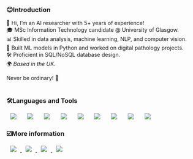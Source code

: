 <h3>😊Introduction</h3>

👋 Hi, I’m an AI researcher with 5+ years of experience! <br/>
🎓 MSc Information Technology candidate @ University of Glasgow.  <br/>
📊 Skilled in data analysis, machine learning, NLP, and computer vision.  <br/>
🧠 Built ML models in Python and worked on digital pathology projects.  <br/>
🛠️ Proficient in SQL/NoSQL database design.  <br/>
🌍 <em> Based in the UK. </em><br/>

Never be ordinary! 🚀 <br/><br/>


<h3>🛠Languages and Tools</h3>
<div>
<img src ="https://img.shields.io/badge/Python-3776AB.svg?&style=for-the-badge&logo=Python&logoColor=white" style="height : auto; margin-left : 10px; margin-right : 10px;"/></a>&nbsp; 
<img src ="https://img.shields.io/badge/Java-ED8B00?style=for-the-badge&logo=Java&logoColor=white" style="height : auto; margin-left : 10px; margin-right : 10px;"/></a>&nbsp;
<img src ="https://img.shields.io/badge/eclipseide-2C2255.svg?&style=for-the-badge&logo=eclipseide&logoColor=white" style="height : auto; margin-left : 10px; margin-right : 10px;"/></a>&nbsp; 
<img src="https://img.shields.io/badge/postgresql-4169e1?style=for-the-badge&logo=postgresql&logoColor=white" style="height : auto; margin-left : 10px; margin-right : 10px;"/></a>&nbsp;
<img src="https://img.shields.io/badge/oracle-F80000?style=for-the-badge&logo=oracle&logoColor=white" style="height : auto; margin-left : 10px; margin-right : 10px;"/></a>&nbsp;
<img src="https://img.shields.io/badge/XML-%23005FAD.svg?&style=for-the-badge&logo=XML&logoColor=white" style="height : auto; margin-left : 10px; margin-right : 10px;"/></a>&nbsp;
<img src="https://img.shields.io/badge/google_colab-F9AB00?style=for-the-badge&logo=googlecolab&logoColor=white" style="height : auto; margin-left : 10px; margin-right : 10px;"/></a>&nbsp;
<img src="https://img.shields.io/badge/linux-FCC624?style=for-the-badge&logo=linux&logoColor=black" style="height : auto; margin-left : 10px; margin-right : 10px;"/></a>&nbsp;
<img src="https://img.shields.io/badge/R-F276DC3?style=for-the-badge&logo=R&logoColor=black" style="height : auto; margin-left : 10px; margin-right : 10px;"/></a>&nbsp;
</a>&nbsp;
</div>

<h3>☑️More information</h3>
<a href="https://www.scopus.com/authid/detail.uri?authorId=57219472918">
    <img src="http://img.shields.io/badge/scopus-E9711C?style=flat&logo=scopus&logoColor=white&link=https://www.scopus.com/authid/detail.uri?authorId=57219472918"
        style="height : auto; margin-left : 10px; margin-right : 10px;"/>
</a>
<a href="https://orcid.org/0000-0002-9209-9719">
    <img src="http://img.shields.io/badge/orcid-A6CE39?style=flat&logo=orcid&logoColor=white&link=https://orcid.org/0000-0002-9209-9719"
        style="height : auto; margin-left : 10px; margin-right : 10px;"/>
</a>
<a href="https://chonny.tistory.com">
    <img src="http://img.shields.io/badge/Tech Blog-00D182?style=flat&logo=Emby&logoColor=white&link=https://chonny.tistory.com"
        style="height : auto; margin-left : 10px; margin-right : 10px;"/>
</a>
<a href="https://eunice1615@gmail.com">
    <img src="http://img.shields.io/badge/Gmail-EA4335?style=flat&logo=Gmail&logoColor=white&link=https://eunice1615@gmail.com"
        style="height : auto; margin-left : 10px; margin-right : 10px;"/>
</a>
